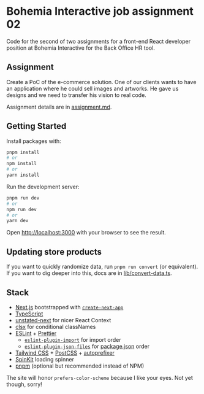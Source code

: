 # Bohemia Interactive job assignment 02

Code for the second of two assignments for a front-end React developer position at Bohemia Interactive for the Back Office HR tool.

## Assignment

Create a PoC of the e-commerce solution. One of our clients wants to have an application where he could sell images and artworks. He gave us designs and we need to transfer his vision to real code.

Assignment details are in [assignment.md](assignment.md).

## Getting Started

Install packages with:

```bash
pnpm install
# or
npm install
# or
yarn install
```

Run the development server:

```bash
pnpm run dev
# or
npm run dev
# or
yarn dev
```

Open [http://localhost:3000](http://localhost:3000) with your browser to see the result.

## Updating store products

If you want to quickly randomize data, run `pnpm run convert` (or equivalent). If you want to dig deeper into this, docs are in [lib/convert-data.ts](./lib/convert-data.ts).

## Stack

- [Next.js](https://nextjs.org/) bootstrapped with [`create-next-app`](https://github.com/vercel/next.js/tree/canary/packages/create-next-app)
- [TypeScript](https://www.typescriptlang.org/)
- [unstated-next](https://github.com/jamiebuilds/unstated-next) for nicer React Context
- [clsx](https://github.com/lukeed/clsx) for conditional classNames
- [ESLint](https://eslint.org/) + [Prettier](https://prettier.io/)
  - [`eslint-plugin-import`](https://github.com/import-js/eslint-plugin-import) for import order
  - [`eslint-plugin-json-files`](https://github.com/kellyselden/eslint-plugin-json-files) for [package.json](package.json) order
- [Tailwind CSS](https://tailwindcss.com/) + [PostCSS](https://postcss.org/) + [autoprefixer](https://github.com/postcss/autoprefixer)
- [SpinKit](https://github.com/tobiasahlin/SpinKit) loading spinner
- [pnpm](https://pnpm.io/) (optional but recommended instead of NPM)

The site will honor `prefers-color-scheme` because I like your eyes. Not yet though, sorry!

